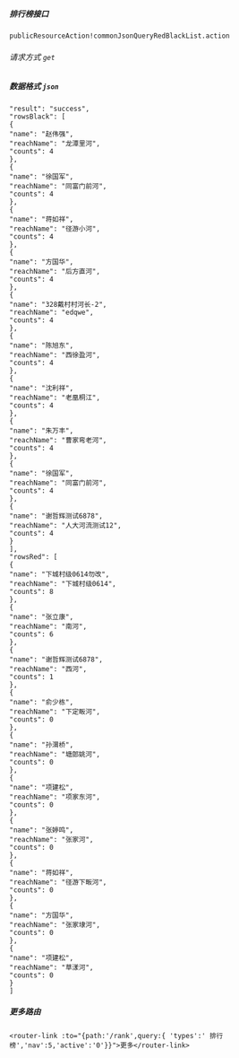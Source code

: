 ##### 排行榜接口

`publicResourceAction!commonJsonQueryRedBlackList.action`

###### 请求方式  `get`

##### 数据格式   `json`

```
"result": "success",
"rowsBlack": [
{
"name": "赵伟强",
"reachName": "龙潭里河",
"counts": 4
},
{
"name": "徐国军",
"reachName": "同富门前河",
"counts": 4
},
{
"name": "蒋如祥",
"reachName": "径游小河",
"counts": 4
},
{
"name": "方国华",
"reachName": "后方直河",
"counts": 4
},
{
"name": "328戴村村河长-2",
"reachName": "edqwe",
"counts": 4
},
{
"name": "陈旭东",
"reachName": "西徐盈河",
"counts": 4
},
{
"name": "沈利祥",
"reachName": "老凰桐江",
"counts": 4
},
{
"name": "朱万丰",
"reachName": "曹家弯老河",
"counts": 4
},
{
"name": "徐国军",
"reachName": "同富门前河",
"counts": 4
},
{
"name": "谢哲辉测试6878",
"reachName": "人大河流测试12",
"counts": 4
}
],
"rowsRed": [
{
"name": "下城村级0614勿改",
"reachName": "下城村级0614",
"counts": 8
},
{
"name": "张立康",
"reachName": "南河",
"counts": 6
},
{
"name": "谢哲辉测试6878",
"reachName": "西河",
"counts": 1
},
{
"name": "俞少栋",
"reachName": "下定畈河",
"counts": 0
},
{
"name": "孙渭桥",
"reachName": "塘郎姚河",
"counts": 0
},
{
"name": "项建松",
"reachName": "项家东河",
"counts": 0
},
{
"name": "张婷鸣",
"reachName": "张家河",
"counts": 0
},
{
"name": "蒋如祥",
"reachName": "径游下畈河",
"counts": 0
},
{
"name": "方国华",
"reachName": "张家埭河",
"counts": 0
},
{
"name": "项建松",
"reachName": "草漾河",
"counts": 0
}
]
```


##### 更多路由

`<router-link :to="{path:'/rank',query:{ 'types':' 排行榜','nav':5,'active':'0'}}">更多</router-link>`